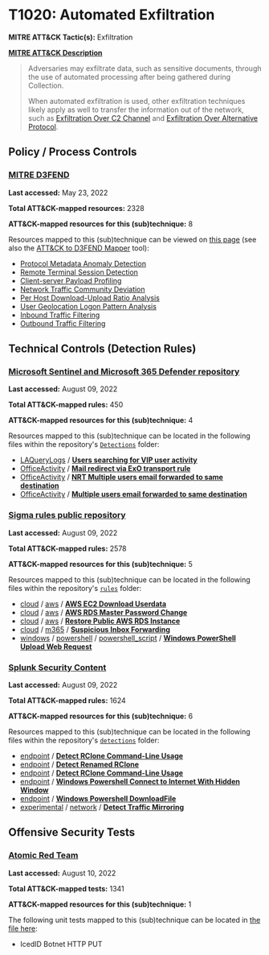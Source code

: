 # T1020: Automated Exfiltration
**MITRE ATT&CK Tactic(s):** Exfiltration

**[MITRE ATT&CK Description](https://attack.mitre.org/techniques/T1020)**
<blockquote>Adversaries may exfiltrate data, such as sensitive documents, through the use of automated processing after being gathered during Collection. 

When automated exfiltration is used, other exfiltration techniques likely apply as well to transfer the information out of the network, such as [Exfiltration Over C2 Channel](https://attack.mitre.org/techniques/T1041) and [Exfiltration Over Alternative Protocol](https://attack.mitre.org/techniques/T1048).</blockquote>

## Policy / Process Controls
### [MITRE D3FEND](https://d3fend.mitre.org/)
**Last accessed:** May 23, 2022

**Total ATT&CK-mapped resources:** 2328

**ATT&CK-mapped resources for this (sub)technique:** 8

Resources mapped to this (sub)technique can be viewed on [this page](https://d3fend.mitre.org/) (see also the [ATT&CK to D3FEND Mapper](https://d3fend.mitre.org/tools/attack-mapper) tool):

* [Protocol Metadata Anomaly Detection](https://d3fend.mitre.org/technique/d3f:ProtocolMetadataAnomalyDetection)
* [Remote Terminal Session Detection](https://d3fend.mitre.org/technique/d3f:RemoteTerminalSessionDetection)
* [Client-server Payload Profiling](https://d3fend.mitre.org/technique/d3f:Client-serverPayloadProfiling)
* [Network Traffic Community Deviation](https://d3fend.mitre.org/technique/d3f:NetworkTrafficCommunityDeviation)
* [Per Host Download-Upload Ratio Analysis](https://d3fend.mitre.org/technique/d3f:PerHostDownload-UploadRatioAnalysis)
* [User Geolocation Logon Pattern Analysis](https://d3fend.mitre.org/technique/d3f:UserGeolocationLogonPatternAnalysis)
* [Inbound Traffic Filtering](https://d3fend.mitre.org/technique/d3f:InboundTrafficFiltering)
* [Outbound Traffic Filtering](https://d3fend.mitre.org/technique/d3f:OutboundTrafficFiltering)

## Technical Controls (Detection Rules)
### [Microsoft Sentinel and Microsoft 365 Defender repository](https://github.com/Azure/Azure-Sentinel)
**Last accessed:** August 09, 2022

**Total ATT&CK-mapped rules:** 450

**ATT&CK-mapped resources for this (sub)technique:** 4

Resources mapped to this (sub)technique can be located in the following files within the repository's <code>[Detections](https://github.com/Azure/Azure-Sentinel/tree/master/Detections)</code> folder:

* [LAQueryLogs](https://github.com/Azure/Azure-Sentinel/tree/master/Detections/LAQueryLogs/) / **[Users searching for VIP user activity](https://github.com/Azure/Azure-Sentinel/blob/master/Detections/LAQueryLogs/UserSearchingForVIPUserActivity.yaml)**
* [OfficeActivity](https://github.com/Azure/Azure-Sentinel/tree/master/Detections/OfficeActivity/) / **[Mail redirect via ExO transport rule](https://github.com/Azure/Azure-Sentinel/blob/master/Detections/OfficeActivity/Mail_redirect_via_ExO_transport_rule.yaml)**
* [OfficeActivity](https://github.com/Azure/Azure-Sentinel/tree/master/Detections/OfficeActivity/) / **[NRT Multiple users email forwarded to same destination](https://github.com/Azure/Azure-Sentinel/blob/master/Detections/OfficeActivity/NRT_Office_MailForwarding.yaml)**
* [OfficeActivity](https://github.com/Azure/Azure-Sentinel/tree/master/Detections/OfficeActivity/) / **[Multiple users email forwarded to same destination](https://github.com/Azure/Azure-Sentinel/blob/master/Detections/OfficeActivity/Office_MailForwarding.yaml)**

### [Sigma rules public repository](https://github.com/SigmaHQ/sigma)
**Last accessed:** August 09, 2022

**Total ATT&CK-mapped rules:** 2578

**ATT&CK-mapped resources for this (sub)technique:** 5

Resources mapped to this (sub)technique can be located in the following files within the repository's <code>[rules](https://github.com/SigmaHQ/sigma/tree/master/rules)</code> folder:

* [cloud](https://github.com/SigmaHQ/sigma/tree/master/rules/cloud/) / [aws](https://github.com/SigmaHQ/sigma/tree/master/rules/cloud/aws/) / **[AWS EC2 Download Userdata](https://github.com/SigmaHQ/sigma/blob/master/rules/cloud/aws/aws_ec2_download_userdata.yml)**
* [cloud](https://github.com/SigmaHQ/sigma/tree/master/rules/cloud/) / [aws](https://github.com/SigmaHQ/sigma/tree/master/rules/cloud/aws/) / **[AWS RDS Master Password Change](https://github.com/SigmaHQ/sigma/blob/master/rules/cloud/aws/aws_rds_change_master_password.yml)**
* [cloud](https://github.com/SigmaHQ/sigma/tree/master/rules/cloud/) / [aws](https://github.com/SigmaHQ/sigma/tree/master/rules/cloud/aws/) / **[Restore Public AWS RDS Instance](https://github.com/SigmaHQ/sigma/blob/master/rules/cloud/aws/aws_rds_public_db_restore.yml)**
* [cloud](https://github.com/SigmaHQ/sigma/tree/master/rules/cloud/) / [m365](https://github.com/SigmaHQ/sigma/tree/master/rules/cloud/m365/) / **[Suspicious Inbox Forwarding](https://github.com/SigmaHQ/sigma/blob/master/rules/cloud/m365/microsoft365_susp_inbox_forwarding.yml)**
* [windows](https://github.com/SigmaHQ/sigma/tree/master/rules/windows/) / [powershell](https://github.com/SigmaHQ/sigma/tree/master/rules/windows/powershell/) / [powershell_script](https://github.com/SigmaHQ/sigma/tree/master/rules/windows/powershell/powershell_script/) / **[Windows PowerShell Upload Web Request](https://github.com/SigmaHQ/sigma/blob/master/rules/windows/powershell/powershell_script/posh_ps_upload.yml)**

### [Splunk Security Content](https://github.com/splunk/security_content)
**Last accessed:** August 09, 2022

**Total ATT&CK-mapped rules:** 1624

**ATT&CK-mapped resources for this (sub)technique:** 6

Resources mapped to this (sub)technique can be located in the following files within the repository's <code>[detections](https://github.com/splunk/security_content/tree/develop/detections)</code> folder:

* [endpoint](https://github.com/splunk/security_content/tree/develop/detections/endpoint/) / **[Detect RClone Command-Line Usage](https://github.com/splunk/security_content/blob/develop/detections/endpoint/detect_rclone_command_line_usage.yml)**
* [endpoint](https://github.com/splunk/security_content/tree/develop/detections/endpoint/) / **[Detect Renamed RClone](https://github.com/splunk/security_content/blob/develop/detections/endpoint/detect_renamed_rclone.yml)**
* [endpoint](https://github.com/splunk/security_content/tree/develop/detections/endpoint/) / **[Detect RClone Command-Line Usage](https://github.com/splunk/security_content/blob/develop/detections/endpoint/ssa___detect_rclone_command_line_usage.yml)**
* [endpoint](https://github.com/splunk/security_content/tree/develop/detections/endpoint/) / **[Windows Powershell Connect to Internet With Hidden Window](https://github.com/splunk/security_content/blob/develop/detections/endpoint/ssa___windows_powershell_connect_to_internet_with_hidden_window.yml)**
* [endpoint](https://github.com/splunk/security_content/tree/develop/detections/endpoint/) / **[Windows Powershell DownloadFile](https://github.com/splunk/security_content/blob/develop/detections/endpoint/ssa___windows_powershell_downloadfile.yml)**
* [experimental](https://github.com/splunk/security_content/tree/develop/detections/experimental/) / [network](https://github.com/splunk/security_content/tree/develop/detections/experimental/network/) / **[Detect Traffic Mirroring](https://github.com/splunk/security_content/blob/develop/detections/experimental/network/detect_traffic_mirroring.yml)**


## Offensive Security Tests
### [Atomic Red Team](https://github.com/redcanaryco/atomic-red-team)
**Last accessed:** August 10, 2022

**Total ATT&CK-mapped tests:** 1341

**ATT&CK-mapped resources for this (sub)technique:** 1

The following unit tests mapped to this (sub)technique can be located in [the file here](https://github.com/redcanaryco/atomic-red-team/tree/master/atomics/T1020/T1020.yaml):

* IcedID Botnet HTTP PUT

